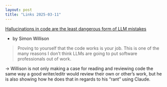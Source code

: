 ```yaml
---
layout: post
title: "Links 2025-03-11"
---
```


[Hallucinations in code are the least dangerous form of LLM mistakes](https://simonwillison.net/2025/Mar/2/hallucinations-in-code/) 
- by Simon Willison

> Proving to yourself that the code works is your job. This is one of the many reasons I don’t think LLMs are going to put software professionals out of work.

→ Willison is not only making a case for reading and reviewing code the same way a good writer/editr would review their own or other’s work, but he is also showing how he does that in regards to his “rant” using Claude.
